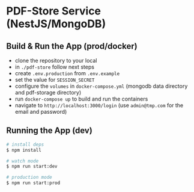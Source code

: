 # PDF-Store Service (NestJS/MongoDB)

## Build & Run the App (prod/docker)

- clone the repository to your local
- in `./pdf-store` follow next steps
- create `.env.production` from `.env.example`
- set the value for `SESSION_SECRET`
- configure the `volumes` in `docker-compose.yml` (mongodb data directory and pdf-storage directory)
- run `docker-compose up` to build and run the containers
- navigate to `http://localhost:3000/login` (use `admin@tmp.com` for the email and password)

## Running the App (dev)

```bash
# install deps
$ npm install

# watch mode
$ npm run start:dev

# production mode
$ npm run start:prod
```
